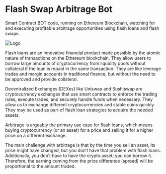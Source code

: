 # Flash Swap Arbitrage Bot
Smart Contract BOT code, running on Ethereum Blockchain, watching for and executing profitable arbitrage opportunities using flash loans and flash swaps.

![Logo](https://alexandrebarros.com/global/flash-alfred/FlashAlfred-Git-Hero.png?alt=flash-alfred)


Flash loans are an innovative financial product made possible by the atomic nature of transactions on the Ethereum blockchain. They allow users to borrow large amounts of cryptocurrency from liquidity pools without collateral if the loan is repaid in the same transaction. They are like leverage trades and margin accounts in traditional finance, but without the need to be approved and provide collateral.  
 
Decentralized Exchanges (DEXes) like Uniswap and Sushiswap are cryptocurrency exchanges that use smart contracts to enforce the trading rules, execute trades, and securely handle funds when necessary. They allow us to exchange different cryptocurrencies and stable coins quickly. They may be used as part of flash loan strategies to acquire the needed assets.

Arbitrage is arguably the primary use case for flash loans, which means buying cryptocurrency (or an asset) for a price and selling it for a higher price on a different exchange.

The main challenge with arbitrage is that by the time you sell an asset, its price might have changed, but you don’t have that problem with flash loans. Additionally, you don’t have to have the crypto asset; you can borrow it. Therefore, the earning coming from the price difference (spread) will be proportional to the amount traded.
